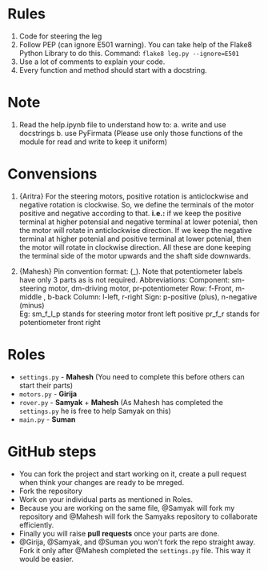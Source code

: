
# Rules

1. Code for steering the leg
2. Follow PEP (can ignore E501 warning). You can take help of the Flake8 Python Library to do this. Command: ```flake8 leg.py --ignore=E501```
3. Use a lot of comments to explain your code.
4. Every function and method should start with a docstring.

# Note

1. Read the help.ipynb file to understand how to:
   a. write and use docstrings
   b. use PyFirmata (Please use only those functions of the module for read and write to keep it uniform)

# Convensions

1. {Aritra} For the steering motors, positive rotation is anticlockwise and negative rotation is clockwise. So, we define the terminals of the motor positive and negative according to that. **i.e.:** if we keep the positive terminal at higher potensial and negative terminal at lower potenial, then the motor will rotate in anticlockwise direction. If we keep the negative terminal at higher potenial and positive terminal at lower potenial, then the motor will rotate in clockwise direction. All these are done keeping the terminal side of the motor upwards and the shaft side downwards.

2. {Mahesh} Pin convention format: (<Component>_<Row>_<Column>_<Sign>). Note that potentiometer labels have only 3 parts as <Sign> is not required. 
        Abbreviations:
            Component:  sm-steering motor, dm-driving motor, pr-potentiometer
            Row:        f-Front, m-middle , b-back
            Column:     l-left, r-right
            Sign:       p-positive (plus), n-negative (minus)    
    Eg: sm_f_l_p stands for steering motor front left positive
        pr_f_r stands for potentiometer front right

# Roles

* ```settings.py``` - **Mahesh** (You need to complete this before others can start their parts)
* ```motors.py``` - **Girija**
* ```rover.py``` - **Samyak** + **Mahesh** (As Mahesh has completed the ```settings.py``` he is free to help Samyak on this)
* ```main.py``` - **Suman**

# GitHub steps

* You can fork the project and start working on it, create a pull request when think your changes are ready to be mreged.
* Fork the repository
* Work on your individual parts as mentioned in Roles.
* Because you are working on the same file, @Samyak will fork my repository and @Mahesh will fork the Samyaks repository to collaborate efficiently.
* Finally you will raise **pull requests** once your parts are done.
* @Girija, @Samyak, and @Suman you won't fork the repo straight away. Fork it only after @Mahesh completed the ```settings.py``` file. This way it would be easier.
